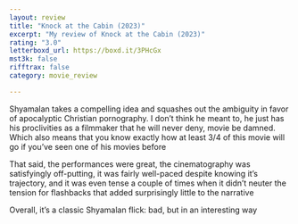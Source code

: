 ```yaml
---
layout: review
title: "Knock at the Cabin (2023)"
excerpt: "My review of Knock at the Cabin (2023)"
rating: "3.0"
letterboxd_url: https://boxd.it/3PHcGx
mst3k: false
rifftrax: false
category: movie_review

---
```


Shyamalan takes a compelling idea and squashes out the ambiguity in favor of apocalyptic Christian pornography. I don’t think he meant to, he just has his proclivities as a filmmaker that he will never deny, movie be damned. Which also means that you know exactly how at least 3/4 of this movie will go if you’ve seen one of his movies before

That said, the performances were great, the cinematography was satisfyingly off-putting, it was fairly well-paced despite knowing it’s trajectory, and it was even tense a couple of times when it didn’t neuter the tension for flashbacks that added surprisingly little to the narrative

Overall, it’s a classic Shyamalan flick: bad, but in an interesting way